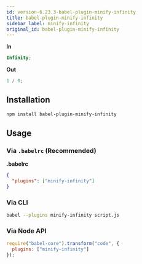 ```yaml
---
id: version-6.23.3-babel-plugin-minify-infinity
title: babel-plugin-minify-infinity
sidebar_label: minify-infinity
original_id: babel-plugin-minify-infinity
---
```


**In**

```javascript
Infinity;
```

**Out**

```javascript
1 / 0;
```

## Installation

```sh
npm install babel-plugin-minify-infinity
```

## Usage

### Via `.babelrc` (Recommended)

**.babelrc**

```json
{
  "plugins": ["minify-infinity"]
}
```

### Via CLI

```sh
babel --plugins minify-infinity script.js
```

### Via Node API

```javascript
require("babel-core").transform("code", {
  plugins: ["minify-infinity"]
});
```

